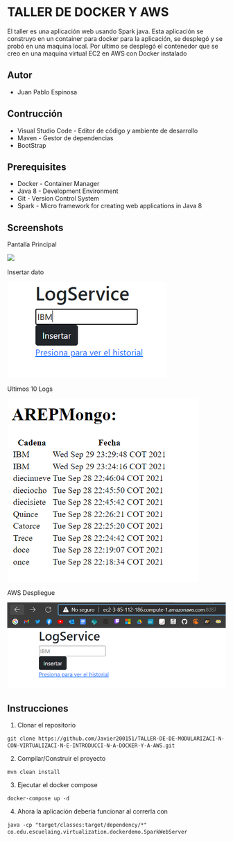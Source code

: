 # TALLER DE DOCKER Y AWS

El taller es una aplicación web usando Spark java. Esta aplicación se construyo en un container
para docker para la aplicación, se desplegó y se probó en una maquina local. Por ultimo se desplegó
el contenedor que se creo en una maquina virtual EC2 en AWS con Docker instalado

## Autor
* Juan Pablo Espinosa

## Contrucción
* Visual Studio Code - Editor de código y ambiente de desarrollo
* Maven - Gestor de dependencias
* BootStrap



## Prerequisites
* Docker - Container Manager
* Java 8 - Development Environment
* Git - Version Control System
* Spark - Micro framework for creating web applications in Java 8

## Screenshots

Pantalla Principal

![](img/main.PNG)

Insertar dato

![](img/insert.PNG)

Ultimos 10 Logs

![](img/logs.PNG)

AWS Despliegue

![](img/aws.PNG)

## Instrucciones

1. Clonar el repositorio

```
git clone https://github.com/Javier200151/TALLER-DE-DE-MODULARIZACI-N-CON-VIRTUALIZACI-N-E-INTRODUCCI-N-A-DOCKER-Y-A-AWS.git
```

2. Compilar/Construir el proyecto

```
mvn clean install
```

3. Ejecutar el docker compose

```
docker-compose up -d
```

4. Ahora la aplicación deberia funcionar al correrla con

```
java -cp "target/classes:target/dependency/*" co.edu.escuelaing.virtualization.dockerdemo.SparkWebServer
```

